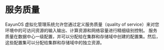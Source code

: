 # 服务质量
EayunOS 虚拟化管理系统允许您通过定义服务质量（quality of service）来对您环境中的可访问资源的输入输出、计算资源和网络容量进行精细级别控制。 服务质量在数据中心一级配置，并可以分配给在集群和存储域中创建的配置集。然后，这些配置集可以分配给集群和存储域中的独立资源。
